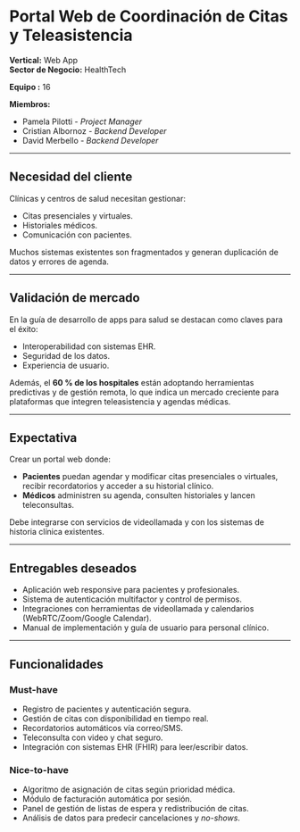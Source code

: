 # Portal Web de Coordinación de Citas y Teleasistencia

**Vertical:** Web App  
**Sector de Negocio:** HealthTech

**Equipo :** 16

**Miembros:**

- Pamela Pilotti - _Project Manager_
- Cristian Albornoz - _Backend Developer_
- David Merbello - _Backend Developer_

---

## Necesidad del cliente

Clínicas y centros de salud necesitan gestionar:

- Citas presenciales y virtuales.
- Historiales médicos.
- Comunicación con pacientes.

Muchos sistemas existentes son fragmentados y generan duplicación de datos y errores de agenda.

---

## Validación de mercado

En la guía de desarrollo de apps para salud se destacan como claves para el éxito:

- Interoperabilidad con sistemas EHR.
- Seguridad de los datos.
- Experiencia de usuario.

Además, el **60 % de los hospitales** están adoptando herramientas predictivas y de gestión remota, lo que indica un mercado creciente para plataformas que integren teleasistencia y agendas médicas.

---

## Expectativa

Crear un portal web donde:

- **Pacientes** puedan agendar y modificar citas presenciales o virtuales, recibir recordatorios y acceder a su historial clínico.
- **Médicos** administren su agenda, consulten historiales y lancen teleconsultas.

Debe integrarse con servicios de videollamada y con los sistemas de historia clínica existentes.

---

## Entregables deseados

- Aplicación web responsive para pacientes y profesionales.
- Sistema de autenticación multifactor y control de permisos.
- Integraciones con herramientas de videollamada y calendarios (WebRTC/Zoom/Google Calendar).
- Manual de implementación y guía de usuario para personal clínico.

---

## Funcionalidades

### Must-have

- Registro de pacientes y autenticación segura.
- Gestión de citas con disponibilidad en tiempo real.
- Recordatorios automáticos vía correo/SMS.
- Teleconsulta con video y chat seguro.
- Integración con sistemas EHR (FHIR) para leer/escribir datos.

### Nice-to-have

- Algoritmo de asignación de citas según prioridad médica.
- Módulo de facturación automática por sesión.
- Panel de gestión de listas de espera y redistribución de citas.
- Análisis de datos para predecir cancelaciones y _no-shows_.
